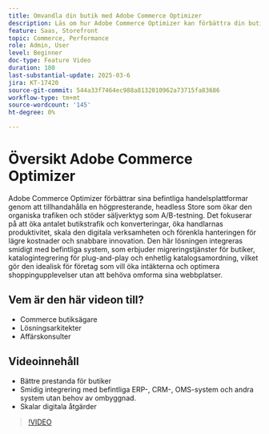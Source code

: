 ```yaml
---
title: Omvandla din butik med Adobe Commerce Optimizer
description: Läs om hur Adobe Commerce Optimizer kan förbättra din butik med höga prestanda, ökad trafik och smidig integrering.
feature: Saas, Storefront
topic: Commerce, Performance
role: Admin, User
level: Beginner
doc-type: Feature Video
duration: 180
last-substantial-update: 2025-03-6
jira: KT-17420
source-git-commit: 544a33f7464ec988a8132010962a73715fa83686
workflow-type: tm+mt
source-wordcount: '145'
ht-degree: 0%

---
```


# Översikt Adobe Commerce Optimizer

Adobe Commerce Optimizer förbättrar sina befintliga handelsplattformar genom att tillhandahålla en högpresterande, headless Store som ökar den organiska trafiken och stöder säljverktyg som A/B-testning. Det fokuserar på att öka antalet butikstrafik och konverteringar, öka handlarnas produktivitet, skala den digitala verksamheten och förenkla hanteringen för lägre kostnader och snabbare innovation. Den här lösningen integreras smidigt med befintliga system, som erbjuder migreringstjänster för butiker, katalogintegrering för plug-and-play och enhetlig katalogsamordning, vilket gör den idealisk för företag som vill öka intäkterna och optimera shoppingupplevelser utan att behöva omforma sina webbplatser.

## Vem är den här videon till?

* Commerce butiksägare
* Lösningsarkitekter
* Affärskonsulter

## Videoinnehåll

* Bättre prestanda för butiker
* Smidig integrering med befintliga ERP-, CRM-, OMS-system och andra system utan behov av ombyggnad.
* Skalar digitala åtgärder

>[!VIDEO](https://video.tv.adobe.com/v/3450226?learn=on)
